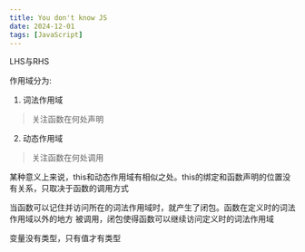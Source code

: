 ```yaml
---
title: You don't know JS
date: 2024-12-01
tags: [JavaScript]
---
```


LHS与RHS

作用域分为:
1. 词法作用域
> 关注函数在何处声明
2. 动态作用域
> 关注函数在何处调用

某种意义上来说，this和动态作用域有相似之处。this的绑定和函数声明的位置没有关系，只取决于函数的调用方式

当函数可以记住并访问所在的词法作用域时，就产生了闭包。函数在定义时的词法作用域以外的地方
被调用，闭包使得函数可以继续访问定义时的词法作用域

变量没有类型，只有值才有类型
